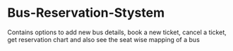 # Bus-Reservation-Stystem
Contains options to add new bus details, book a new ticket, cancel a ticket, get reservation chart and also see the seat wise mapping of a bus
